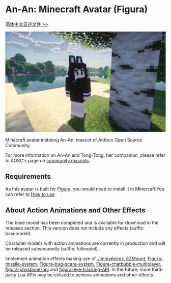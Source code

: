 An-An: Minecraft Avatar (Figura)
===

[简体中文自述文件 >>](README.zh-cn.md)

![Yay, it's An-An!](preview.png)

Minecraft avatar imitating An-An, mascot of Anthon Open Source Community.

For more information on An-An and Tong-Tong, her companion, please refer to AOSC's page on [community mascots](https://aosc.io/mascot).

Requirements
---

As this avatar is built for [Figura](https://figuramc.org/), you would need to install it in Minecraft.You can refer to [How to use](https://github.com/Gakuto1112/FiguraBlueArchiveCharacters/blob/base/.github/README.md#how-to-use)

About Action Animations and Other Effects
---

The base model has been completed and is available for download in the releases section. This version does not include any effects (suffix: basemodel).

Character models with action animations are currently in production and will be released subsequently (suffix: fullmodel).

Implement animation effects making use of [JimmyAnims](https://github.com/JimmyHelp/JimmyAnims), [EZMount](https://github.com/JimmyHelp/EZMount), [Figura-missile-system](https://github.com/OvOla2/Figura-missile-system), [
Figura-bug-scare-system](https://github.com/OvOla2/Figura-bug-scare-system), [Figura-chatbubble-multiplayer](https://github.com/OvOla2/Figura-chatbubble-multiplayer), [figura-physbone-api](https://github.com/ChloeSpacedOut/figura-physbone-api) and [figura-eye-tracking-API](https://github.com/OvOla2/Figura-eye-tracking-API). In the future, more third-party Lua APIs may be utilized to achieve animations and other effects.

